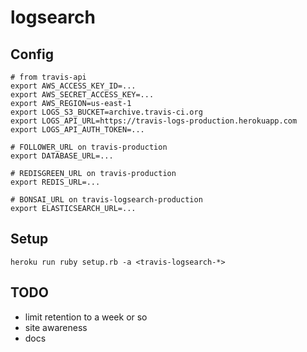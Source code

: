 # logsearch

## Config

```
# from travis-api
export AWS_ACCESS_KEY_ID=...
export AWS_SECRET_ACCESS_KEY=...
export AWS_REGION=us-east-1
export LOGS_S3_BUCKET=archive.travis-ci.org
export LOGS_API_URL=https://travis-logs-production.herokuapp.com
export LOGS_API_AUTH_TOKEN=...

# FOLLOWER_URL on travis-production
export DATABASE_URL=...

# REDISGREEN_URL on travis-production
export REDIS_URL=...

# BONSAI_URL on travis-logsearch-production
export ELASTICSEARCH_URL=...
```

## Setup

```
heroku run ruby setup.rb -a <travis-logsearch-*>
```

## TODO

* limit retention to a week or so
* site awareness
* docs
